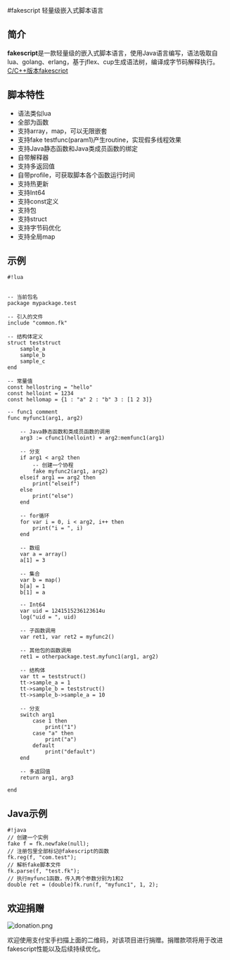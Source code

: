 #fakescript 
轻量级嵌入式脚本语言

## 简介
**fakescript**是一款轻量级的嵌入式脚本语言，使用Java语言编写，语法吸取自lua、golang、erlang，基于jflex、cup生成语法树，编译成字节码解释执行。
<a href="https://github.com/esrrhs/fakescript">C/C++版本fakescript</a>

## 脚本特性
* 语法类似lua
* 全部为函数
* 支持array，map，可以无限嵌套
* 支持fake testfunc(param1)产生routine，实现假多线程效果
* 支持Java静态函数和Java类成员函数的绑定
* 自带解释器
* 支持多返回值
* 自带profile，可获取脚本各个函数运行时间
* 支持热更新
* 支持Int64
* 支持const定义
* 支持包
* 支持struct
* 支持字节码优化
* 支持全局map

## 示例

```
#!lua


-- 当前包名
package mypackage.test

-- 引入的文件
include "common.fk"

-- 结构体定义
struct teststruct
	sample_a
	sample_b
	sample_c
end

-- 常量值
const hellostring = "hello"
const helloint = 1234
const hellomap = {1 : "a" 2 : "b" 3 : [1 2 3]}

-- func1 comment
func myfunc1(arg1, arg2)
	
	-- Java静态函数和类成员函数的调用
	arg3 := cfunc1(helloint) + arg2:memfunc1(arg1)
	
	-- 分支
	if arg1 < arg2 then	
		-- 创建一个协程
		fake myfunc2(arg1, arg2)
	elseif arg1 == arg2 then	
		print("elseif")
	else
		print("else")
	end
	
	-- for循环
	for var i = 0, i < arg2, i++ then
		print("i = ", i)
	end
	
	-- 数组
	var a = array()
	a[1] = 3
	
	-- 集合
	var b = map()
	b[a] = 1
	b[1] = a
	
	-- Int64
	var uid = 1241515236123614u
	log("uid = ", uid)

	-- 子函数调用
	var ret1, var ret2 = myfunc2()

	-- 其他包的函数调用
	ret1 = otherpackage.test.myfunc1(arg1, arg2)
	
	-- 结构体
	var tt = teststruct()
	tt->sample_a = 1
	tt->sample_b = teststruct()
	tt->sample_b->sample_a = 10

	-- 分支
	switch arg1
		case 1 then
			print("1")
		case "a" then
			print("a")
		default
			print("default")
	end

	-- 多返回值
	return arg1, arg3
	
end
```

## Java示例

```
#!java
// 创建一个实例
fake f = fk.newfake(null);
// 注册包里全部标记@fakescript的函数
fk.reg(f, "com.test");
// 解析fake脚本文件
fk.parse(f, "test.fk");
// 执行myfunc1函数，传入两个参数分别为1和2
double ret = (double)fk.run(f, "myfunc1", 1, 2);

```

## 欢迎捐赠
![donation.png](https://bitbucket.org/repo/pAEqqM/images/2041212420-donation.png)

欢迎使用支付宝手扫描上面的二维码，对该项目进行捐赠。捐赠款项将用于改进fakescript性能以及后续持续优化。

